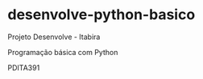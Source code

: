 # desenvolve-python-basico
<p>Projeto Desenvolve - Itabira</p>
<p>Programação básica com Python</p>
<p>PDITA391</p>
